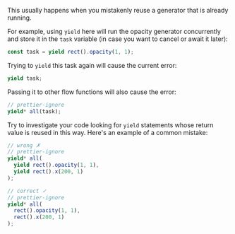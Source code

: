 This usually happens when you mistakenly reuse a generator that is already
running.

For example, using `yield` here will run the opacity generator concurrently and
store it in the `task` variable (in case you want to cancel or await it later):

```ts
const task = yield rect().opacity(1, 1);
```

Trying to `yield` this task again will cause the current error:

```ts
yield task;
```

Passing it to other flow functions will also cause the error:

```ts
// prettier-ignore
yield* all(task);
```

Try to investigate your code looking for `yield` statements whose return value
is reused in this way. Here's an example of a common mistake:

```ts
// wrong ✗
// prettier-ignore
yield* all(
  yield rect().opacity(1, 1), 
  yield rect().x(200, 1)
);

// correct ✓
// prettier-ignore
yield* all(
  rect().opacity(1, 1), 
  rect().x(200, 1)
);
```
